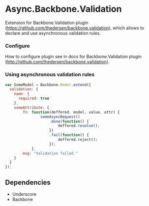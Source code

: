 # Async.Backbone.Validation

Extension for Backbone.Validation plugin (https://github.com/thedersen/backbone.validation), which allows to declare and use asynchronous validation rules.

### Configure

How to configure plugin see in docs for Backbone.Validation plugin (http://github.com/thedersen/backbone.validation).

### Using asynchronous validation rules

```js
var SomeModel = Backbone.Model.extend({
  validation: {
    name: {
      required: true
    },
    someAttribute: {
		fn: function(deffered, model, value, attr) {
		    	someAsyncRequest()
		    		.done(function() {
		    			deffered.resolve();
		    		})
		    		.fail(function() {
		    			deffered.reject();
		    		});
		    },
		msg: "Validation failed."
	}
  }
});
```

## Dependencies

* Underscore
* Backbone
